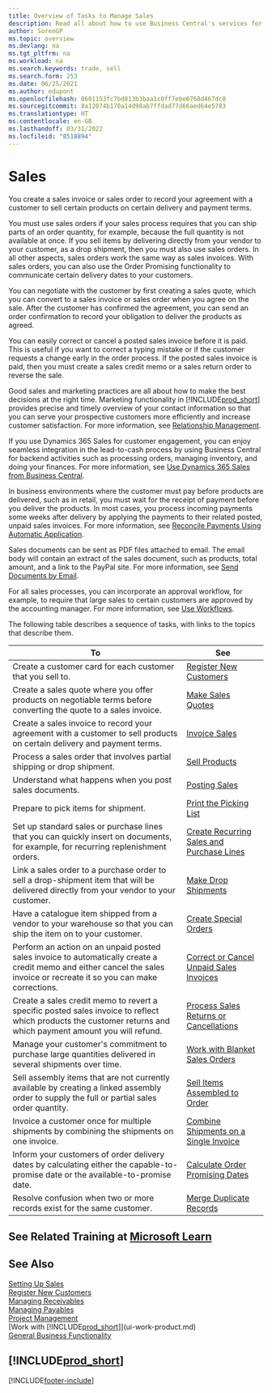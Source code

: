 ```yaml
---
title: Overview of Tasks to Manage Sales
description: Read all about how to use Business Central's services for managing sales activities with your customers with sales invoices, orders, quotes and more.
author: SorenGP
ms.topic: overview
ms.devlang: na
ms.tgt_pltfrm: na
ms.workload: na
ms.search.keywords: trade, sell
ms.search.form: 253
ms.date: 06/25/2021
ms.author: edupont
ms.openlocfilehash: 8601153fc7bd813b3baa1c0ff7ebe0768d467dc0
ms.sourcegitcommit: 8a12074b170a14d98ab7ffdad77d66aed64e5783
ms.translationtype: HT
ms.contentlocale: en-GB
ms.lasthandoff: 03/31/2022
ms.locfileid: "8518894"
---
```

# <a name="sales"></a>Sales
You create a sales invoice or sales order to record your agreement with a customer to sell certain products on certain delivery and payment terms.

You must use sales orders if your sales process requires that you can ship parts of an order quantity, for example, because the full quantity is not available at once. If you sell items by delivering directly from your vendor to your customer, as a drop shipment, then you must also use sales orders. In all other aspects, sales orders work the same way as sales invoices. With sales orders, you can also use the Order Promising functionality to communicate certain delivery dates to your customers.  

You can negotiate with the customer by first creating a sales quote, which you can convert to a sales invoice or sales order when you agree on the sale. After the customer has confirmed the agreement, you can send an order confirmation to record your obligation to deliver the products as agreed.

You can easily correct or cancel a posted sales invoice before it is paid. This is useful if you want to correct a typing mistake or if the customer requests a change early in the order process. If the posted sales invoice is paid, then you must create a sales credit memo or a sales return order to reverse the sale.

Good sales and marketing practices are all about how to make the best decisions at the right time. Marketing functionality in [!INCLUDE[prod_short](includes/prod_short.md)] provides precise and timely overview of your contact information so that you can serve your prospective customers more efficiently and increase customer satisfaction. For more information, see [Relationship Management](marketing-relationship-management.md).

If you use Dynamics 365 Sales for customer engagement, you can enjoy seamless integration in the lead-to-cash process by using Business Central for backend activities such as processing orders, managing inventory, and doing your finances. For more information, see [Use Dynamics 365 Sales from Business Central](marketing-integrate-dynamicscrm.md).

In business environments where the customer must pay before products are delivered, such as in retail, you must wait for the receipt of payment before you deliver the products. In most cases, you process incoming payments some weeks after delivery by applying the payments to their related posted, unpaid sales invoices. For more information, see [Reconcile Payments Using Automatic Application](receivables-how-reconcile-payments-auto-application.md).

Sales documents can be sent as PDF files attached to email. The email body will contain an extract of the sales document, such as products, total amount, and a link to the PayPal site. For more information, see [Send Documents by Email](ui-how-send-documents-email.md).

For all sales processes, you can incorporate an approval workflow, for example, to require that large sales to certain customers are approved by the accounting manager. For more information, see [Use Workflows](across-use-workflows.md).

The following table describes a sequence of tasks, with links to the topics that describe them.

| To | See |
| --- | --- |
|Create a customer card for each customer that you sell to.|[Register New Customers](sales-how-register-new-customers.md)|
| Create a sales quote where you offer products on negotiable terms before converting the quote to a sales invoice. |[Make Sales Quotes](sales-how-make-offers.md) |
| Create a sales invoice to record your agreement with a customer to sell products on certain delivery and payment terms. |[Invoice Sales](sales-how-invoice-sales.md) |
| Process a sales order that involves partial shipping or drop shipment. |[Sell Products](sales-how-sell-products.md) |
|Understand what happens when you post sales documents.|[Posting Sales](ui-post-sales.md)|
|Prepare to pick items for shipment.|[Print the Picking List](sales-how-print-picking-list.md)|
|Set up standard sales or purchase lines that you can quickly insert on documents, for example, for recurring replenishment orders.|[Create Recurring Sales and Purchase Lines](sales-how-work-standard-lines.md)|  
| Link a sales order to a purchase order to sell a drop-shipment item that will be delivered directly from your vendor to your customer. |[Make Drop Shipments](sales-how-drop-shipment.md) |
|Have a catalogue item shipped from a vendor to your warehouse so that you can ship the item on to your customer.|[Create Special Orders](sales-how-to-create-special-orders.md)|
| Perform an action on an unpaid posted sales invoice to automatically create a credit memo and either cancel the sales invoice or recreate it so you can make corrections. |[Correct or Cancel Unpaid Sales Invoices](sales-how-correct-cancel-sales-invoice.md) |
| Create a sales credit memo to revert a specific posted sales invoice to reflect which products the customer returns and which payment amount you will refund. |[Process Sales Returns or Cancellations](sales-how-process-sales-returns-cancellations.md) |
|Manage your customer's commitment to purchase large quantities delivered in several shipments over time.|[Work with Blanket Sales Orders](sales-how-to-create-blanket-sales-orders.md)|
|Sell assembly items that are not currently available by creating a linked assembly order to supply the full or partial sales order quantity.|[Sell Items Assembled to Order](assembly-how-to-sell-items-assembled-to-order.md)|
|Invoice a customer once for multiple shipments by combining the shipments on one invoice.|[Combine Shipments on a Single Invoice](sales-how-to-combine-shipments-on-a-single-invoice.md)|
|Inform your customers of order delivery dates by calculating either the capable-to-promise date or the available-to-promise date.|[Calculate Order Promising Dates](sales-how-to-calculate-order-promising-dates.md)|
|Resolve confusion when two or more records exist for the same customer.|[Merge Duplicate Records](sales-how-merge-duplicate-records.md)|

## <a name="see-related-training-at-microsoft-learn"></a>See Related Training at [Microsoft Learn](/learn/paths/sell-items-services-dynamics-365-business-central/)

## <a name="see-also"></a>See Also
[Setting Up Sales](sales-setup-sales.md)  
[Register New Customers](sales-how-register-new-customers.md)  
[Managing Receivables](receivables-manage-receivables.md)  
[Managing Payables](payables-manage-payables.md)  
[Project Management](projects-manage-projects.md)    
[Work with [!INCLUDE[prod_short](includes/prod_short.md)]](ui-work-product.md)  
[General Business Functionality](ui-across-business-areas.md)

## [!INCLUDE[prod_short](includes/free_trial_md.md)]  


[!INCLUDE[footer-include](includes/footer-banner.md)]
